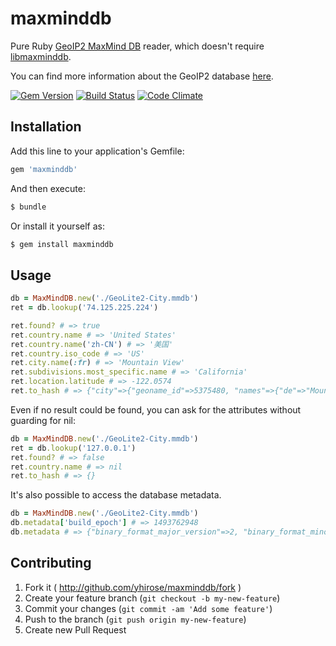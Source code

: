 # maxminddb

Pure Ruby [GeoIP2 MaxMind DB](http://maxmind.github.io/MaxMind-DB/) reader, which doesn't require [libmaxminddb](https://github.com/maxmind/libmaxminddb).

You can find more information about the GeoIP2 database [here](http://dev.maxmind.com/geoip/geoip2/downloadable/).

[![Gem Version](https://badge.fury.io/rb/maxminddb.svg)](http://badge.fury.io/rb/maxminddb)
[![Build Status](https://travis-ci.org/yhirose/maxminddb.svg?branch=master)](https://travis-ci.org/yhirose/maxminddb)
[![Code Climate](https://codeclimate.com/github/yhirose/maxminddb.png)](https://codeclimate.com/github/yhirose/maxminddb)

## Installation

Add this line to your application's Gemfile:

```ruby
gem 'maxminddb'
```

And then execute:

```sh
$ bundle
```

Or install it yourself as:

```sh
$ gem install maxminddb
```

## Usage

```ruby
db = MaxMindDB.new('./GeoLite2-City.mmdb')
ret = db.lookup('74.125.225.224')

ret.found? # => true
ret.country.name # => 'United States'
ret.country.name('zh-CN') # => '美国'
ret.country.iso_code # => 'US'
ret.city.name(:fr) # => 'Mountain View'
ret.subdivisions.most_specific.name # => 'California'
ret.location.latitude # => -122.0574
ret.to_hash # => {"city"=>{"geoname_id"=>5375480, "names"=>{"de"=>"Mountain View", "en"=>"Mountain View", "fr"=>"Mountain View", "ja"=>"マウンテンビュー", "ru"=>"Маунтин-Вью", "zh-CN"=>"芒廷维尤"}}, "continent"=>{"code"=>"NA", "geoname_id"=>6255149, "names"=>{"de"=>"Nordamerika", "en"=>"North America", "es"=>"Norteamérica", "fr"=>"Amérique du Nord", "ja"=>"北アメリカ", "pt-BR"=>"América do Norte", "ru"=>"Северная Америка", "zh-CN"=>"北美洲"}}, "country"=>{"geoname_id"=>6252001, "iso_code"=>"US", "names"=>{"de"=>"USA", "en"=>"United States", "es"=>"Estados Unidos", "fr"=>"États-Unis", "ja"=>"アメリカ合衆国", "pt-BR"=>"Estados Unidos", "ru"=>"Сша", "zh-CN"=>"美国"}}, "location"=>{"latitude"=>37.419200000000004, "longitude"=>-122.0574, "metro_code"=>807, "time_zone"=>"America/Los_Angeles"}, "postal"=>{"code"=>"94043"}, "registered_country"=>{"geoname_id"=>6252001, "iso_code"=>"US", "names"=>{"de"=>"USA", "en"=>"United States", "es"=>"Estados Unidos", "fr"=>"États-Unis", "ja"=>"アメリカ合衆国", "pt-BR"=>"Estados Unidos", "ru"=>"Сша", "zh-CN"=>"美国"}}, "subdivisions"=>[{"geoname_id"=>5332921, "iso_code"=>"CA", "names"=>{"de"=>"Kalifornien", "en"=>"California", "es"=>"California", "fr"=>"Californie", "ja"=>"カリフォルニア州", "pt-BR"=>"Califórnia", "ru"=>"Калифорния", "zh-CN"=>"加利福尼亚州"}}]}
```

Even if no result could be found, you can ask for the attributes without guarding for nil:

```ruby
db = MaxMindDB.new('./GeoLite2-City.mmdb')
ret = db.lookup('127.0.0.1')
ret.found? # => false
ret.country.name # => nil
ret.to_hash # => {}
```

It's also possible to access the database metadata.

```ruby
db = MaxMindDB.new('./GeoLite2-City.mmdb')
db.metadata['build_epoch'] # => 1493762948
db.metadata # => {"binary_format_major_version"=>2, "binary_format_minor_version"=>0, "build_epoch"=>1493762948, "database_type"=>"GeoLite2-City", "description"=>{"en"=>"GeoLite2 City database"}, "ip_version"=>6, "languages"=>["de", "en", "es", "fr", "ja", "pt-BR", "ru", "zh-CN"], "node_count"=>3678850, "record_size"=>28}
```


## Contributing

1. Fork it ( http://github.com/yhirose/maxminddb/fork )
2. Create your feature branch (`git checkout -b my-new-feature`)
3. Commit your changes (`git commit -am 'Add some feature'`)
4. Push to the branch (`git push origin my-new-feature`)
5. Create new Pull Request
